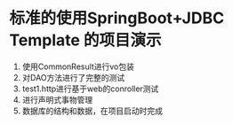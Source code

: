 # 标准的使用SpringBoot+JDBC Template 的项目演示

1. 使用CommonResult进行vo包装
2. 对DAO方法进行了完整的测试
3. test1.http进行基于web的conroller测试
4. 进行声明式事物管理
5. 数据库的结构和数据，在项目启动时完成
